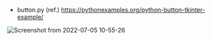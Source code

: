 - button.py
(ref.) https://pythonexamples.org/python-button-tkinter-example/

![Screenshot from 2022-07-05 10-55-26](https://user-images.githubusercontent.com/40942409/177234505-28cfd630-0382-4533-b8e0-28e98e2b87b1.png)
